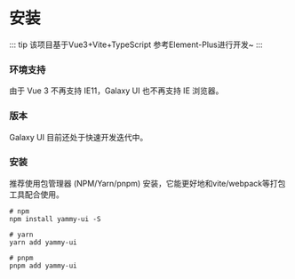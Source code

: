# 安装

::: tip
该项目基于Vue3+Vite+TypeScript 参考Element-Plus进行开发~
:::
### 环境支持
由于 Vue 3 不再支持 IE11，Galaxy UI 也不再支持 IE 浏览器。

### 版本
Galaxy UI 目前还处于快速开发迭代中。


### 安装
推荐使用包管理器 (NPM/Yarn/pnpm) 安装，它能更好地和vite/webpack等打包工具配合使用。
```shell
# npm
npm install yammy-ui -S

# yarn
yarn add yammy-ui

# pnpm 
pnpm add yammy-ui
```
